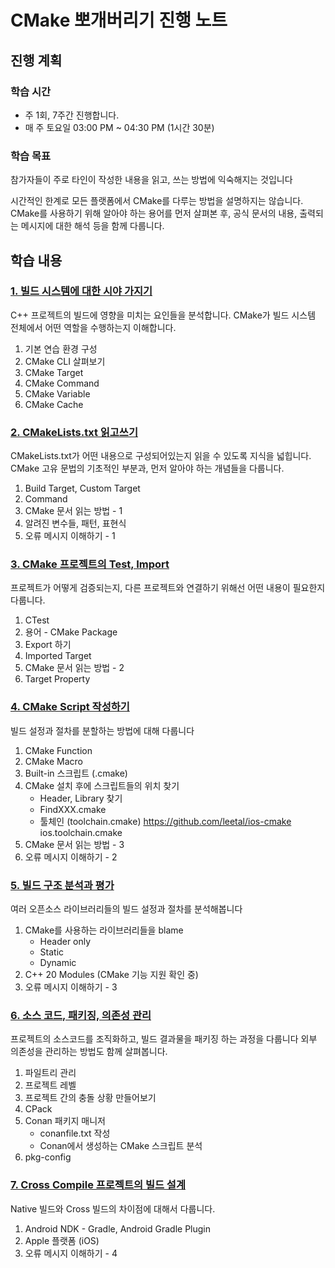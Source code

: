 
# CMake 뽀개버리기 진행 노트

## 진행 계획

### 학습 시간

* 주 1회, 7주간 진행합니다.
* 매 주 토요일 03:00 PM ~ 04:30 PM (1시간 30분)

### 학습 목표

참가자들이 주로 타인이 작성한 내용을 읽고, 쓰는 방법에 익숙해지는 것입니다

시간적인 한계로 모든 플랫폼에서 CMake를 다루는 방법을 설명하지는 않습니다.
CMake를 사용하기 위해 알아야 하는 용어를 먼저 살펴본 후,
공식 문서의 내용, 출력되는 메시지에 대한 해석 등을 함께 다룹니다.

## 학습 내용

### [1. 빌드 시스템에 대한 시야 가지기](./ch1.md)

C++ 프로젝트의 빌드에 영향을 미치는 요인들을 분석합니다.
CMake가 빌드 시스템 전체에서 어떤 역할을 수행하는지 이해합니다.

1. 기본 연습 환경 구성 
1. CMake CLI 살펴보기
1. CMake Target
1. CMake Command
1. CMake Variable
1. CMake Cache

### [2. CMakeLists.txt 읽고쓰기](./ch2.md)

CMakeLists.txt가 어떤 내용으로 구성되어있는지 읽을 수 있도록 지식을 넓힙니다.
CMake 고유 문법의 기초적인 부분과, 먼저 알아야 하는 개념들을 다룹니다.

1. Build Target, Custom Target
1. Command
1. CMake 문서 읽는 방법 - 1
1. 알려진 변수들, 패턴, 표현식
1. 오류 메시지 이해하기 - 1

### [3. CMake 프로젝트의 Test, Import](./ch3.md)

프로젝트가 어떻게 검증되는지, 다른 프로젝트와 연결하기 위해선 어떤 내용이 필요한지 다룹니다.

1. CTest
1. 용어 - CMake Package
1. Export 하기
1. Imported Target
1. CMake 문서 읽는 방법 - 2
1. Target Property

### [4. CMake Script 작성하기](./ch4.md)

빌드 설정과 절차를 분할하는 방법에 대해 다룹니다

1. CMake Function
1. CMake Macro
1. Built-in 스크립트 (.cmake)
1. CMake 설치 후에 스크립트들의 위치 찾기
    * Header, Library 찾기
    * FindXXX.cmake
    * 툴체인 (toolchain.cmake)
      https://github.com/leetal/ios-cmake ios.toolchain.cmake
1. CMake 문서 읽는 방법 - 3
1. 오류 메시지 이해하기 - 2

### [5. 빌드 구조 분석과 평가](./ch5.md)

여러 오픈소스 라이브러리들의 빌드 설정과 절차를 분석해봅니다

1. CMake를 사용하는 라이브러리들을 blame
   * Header only
   * Static
   * Dynamic
1. C++ 20 Modules (CMake 기능 지원 확인 중)
1. 오류 메시지 이해하기 - 3

### [6. 소스 코드, 패키징, 의존성 관리](./ch6.md)
프로젝트의 소스코드를 조직화하고, 빌드 결과물을 패키징 하는 과정을 다룹니다
외부 의존성을 관리하는 방법도 함께 살펴봅니다.

1. 파일트리 관리
1. 프로젝트 레벨
1. 프로젝트 간의 충돌 상황 만들어보기
1. CPack
1. Conan 패키지 매니저
    * conanfile.txt 작성
    * Conan에서 생성하는 CMake 스크립트 분석
1. pkg-config

### [7. Cross Compile 프로젝트의 빌드 설계](./ch7.md)

Native 빌드와 Cross 빌드의 차이점에 대해서 다룹니다.

1. Android NDK - Gradle, Android Gradle Plugin
1. Apple 플랫폼 (iOS)
1. 오류 메시지 이해하기 - 4
